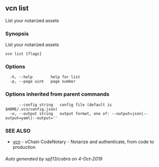 ## vcn list

List your notarized assets

### Synopsis

List your notarized assets

```
vcn list [flags]
```

### Options

```
  -h, --help        help for list
  -p, --page uint   page number
```

### Options inherited from parent commands

```
      --config string   config file (default is $HOME/.vcn/config.json)
  -o, --output string   output format, one of: --output=json|--output=yaml|--output=''
```

### SEE ALSO

* [vcn](vcn.md)	 - vChain CodeNotary - Notarize and authenticate, from code to production

###### Auto generated by spf13/cobra on 4-Oct-2019
